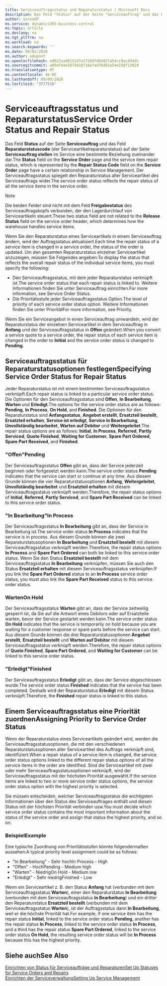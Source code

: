 ```yaml
---
title: Serviceauftragsstatus und Reparaturstatus | Microsoft Docs
description: Das Feld "Status" auf der Seite "Serviceauftrag" und das Feld "Reparaturstatuscode" (der Serviceartikelreparaturstatus) auf der Seite "Serviceauftrag stellen" im Service eine bestimmte Beziehung zueinander dar. Der Serviceauftragsstatus spiegelt den Reparaturstatus aller Serviceartikel des Serviceauftrags wider.
author: SorenGP
ms.service: dynamics365-business-central
ms.topic: article
ms.devlang: na
ms.tgt_pltfrm: na
ms.workload: na
ms.search.keywords: ''
ms.date: 04/01/2020
ms.author: edupont
ms.openlocfilehash: ed022ead8151d7a17269fd0282fa54cc9acd34dc
ms.sourcegitcommit: a80afd4e5075018716efad76d82a54e158f1392d
ms.translationtype: HT
ms.contentlocale: de-DE
ms.lasthandoff: 09/09/2020
ms.locfileid: "3777516"
---
```

# <a name="service-order-status-and-repair-status"></a><span data-ttu-id="2d978-104">Serviceauftragsstatus und Reparaturstatus</span><span class="sxs-lookup"><span data-stu-id="2d978-104">Service Order Status and Repair Status</span></span>
<span data-ttu-id="2d978-105">Das Feld **Status** auf der Seite **Serviceauftrag** und das Feld **Reparaturstatuscode** (der Serviceartikelreparaturstatus) auf der Seite **Serviceauftrag stellen** im Service eine bestimmte Beziehung zueinander dar.</span><span class="sxs-lookup"><span data-stu-id="2d978-105">The **Status** field on the **Service Order** page and the service item repair status, which is represented by the **Repair Status Code** field on the **Service Order** page have a certain relationship in Service Management.</span></span> <span data-ttu-id="2d978-106">Der Serviceauftragsstatus spiegelt den Reparaturstatus aller Serviceartikel des Serviceauftrags wider.</span><span class="sxs-lookup"><span data-stu-id="2d978-106">The service order status reflects the repair status of all the service items in the service order.</span></span>  

> [!NOTE]  
>  <span data-ttu-id="2d978-107">Die beiden Felder sind nicht mit dem Feld **Freigabestatus** des Serviceauftragskopfs verbunden, der den Lagerdurchlauf von Serviceartikeln steuert.</span><span class="sxs-lookup"><span data-stu-id="2d978-107">These two status field are not related to the **Release Status** field on the service order header, which determines how the warehouse handles service items.</span></span>  

 <span data-ttu-id="2d978-108">Wenn Sie den Reparaturstatus eines Serviceartikels in einem Serviceauftrag ändern, wird der Auftragsstatus aktualisiert.</span><span class="sxs-lookup"><span data-stu-id="2d978-108">Each time the repair status of a service item is changed in a service order, the status of the order is updated.</span></span> <span data-ttu-id="2d978-109">Um den gesamten Reparaturstatus einzelner Serviceartikel anzuzeigen, müssen Sie Folgendes angeben:</span><span class="sxs-lookup"><span data-stu-id="2d978-109">To display the status that reflects the overall repair status of the individual service items, you must specify the following:</span></span>  

* <span data-ttu-id="2d978-110">Den Serviceauftragsstatus, mit dem jeder Reparaturstatus verknüpft ist.</span><span class="sxs-lookup"><span data-stu-id="2d978-110">The service order status that each repair status is linked to.</span></span> <span data-ttu-id="2d978-111">Weitere Informationen finden Sie unter Serviceauftrag einrichten.</span><span class="sxs-lookup"><span data-stu-id="2d978-111">For more information, see Service Order Status.</span></span>  
* <span data-ttu-id="2d978-112">Die Prioritätsstufe jeder Serviceauftragsstatus Option.</span><span class="sxs-lookup"><span data-stu-id="2d978-112">The level of priority of each service order status option.</span></span> <span data-ttu-id="2d978-113">Weitere Informationen finden Sie unter Priorität</span><span class="sxs-lookup"><span data-stu-id="2d978-113">For more information, see Priority.</span></span>  

 <span data-ttu-id="2d978-114">Wenn Sie ein Serviceangebot in einen Serviceauftrag umwandeln, wird der Reparaturstatus der einzelnen Serviceartikel in dem Serviceauftrag in **Anfang** und der Serviceauftragsstatus in **Offen** geändert.</span><span class="sxs-lookup"><span data-stu-id="2d978-114">When you convert a service quote to a service order, the repair status of each service item is changed in the order to **Initial** and the service order status is changed to **Pending**.</span></span>  

## <a name="specifying-service-order-status-for-repair-status"></a><span data-ttu-id="2d978-115">Serviceauftragsstatus für Reparaturstatusoptionen festlegen</span><span class="sxs-lookup"><span data-stu-id="2d978-115">Specifying Service Order Status for Repair Status</span></span>  
<span data-ttu-id="2d978-116">Jeder Reparaturstatus ist mit einem bestimmten Serviceauftragsstatus verknüpft.</span><span class="sxs-lookup"><span data-stu-id="2d978-116">Each repair status is linked to a particular service order status.</span></span> <span data-ttu-id="2d978-117">Die Optionen für den Serviceauftragsstatus sind **Offen**, **In Bearbeitung**, **Warten** und **Erledigt**.</span><span class="sxs-lookup"><span data-stu-id="2d978-117">The options for the service order status are as follows: **Pending**, **In Process**, **On Hold**, and **Finished**.</span></span> <span data-ttu-id="2d978-118">Die Optionen für den Reparaturstatus sind **Anfangsstatus**, **Angebot erstellt**, **Ersatzteil bestellt**, **Ersatzteil erhalten**, **Service ist erledigt**, **Service in Bearbeitung**, **Unvollständig bearbeitet**, **Warten auf Debitor** und **Weitergeleitet**.</span><span class="sxs-lookup"><span data-stu-id="2d978-118">The repair status options are as follows: **Initial**, **In Process**, **Referred**, **Partly Serviced**, **Quote Finished**, **Waiting for Customer**, **Spare Part Ordered**, **Spare Part Received**, and **Finished**.</span></span>  

### <a name="pending"></a><span data-ttu-id="2d978-119">"Offen"</span><span class="sxs-lookup"><span data-stu-id="2d978-119">Pending</span></span>  
<span data-ttu-id="2d978-120">Der Serviceauftragsstatus **Offen** gibt an, dass der Service jederzeit beginnen oder fortgesetzt werden kann.</span><span class="sxs-lookup"><span data-stu-id="2d978-120">The service order status **Pending** indicates that the service can start or continue at any time.</span></span> <span data-ttu-id="2d978-121">Aus diesem Grunde können die vier Reparaturstatusoptionen **Anfang**, **Weitergeleitet**, **Unvollständig bearbeitet** und **Ersatzteil erhalten** mit diesem Serviceauftragsstatus verknüpft werden.</span><span class="sxs-lookup"><span data-stu-id="2d978-121">Therefore, the repair status options of **Initial**, **Referred**, **Partly Serviced**, and **Spare Part Received** can be linked to this service order status.</span></span>  

### <a name="in-process"></a><span data-ttu-id="2d978-122">"In Bearbeitung"</span><span class="sxs-lookup"><span data-stu-id="2d978-122">In Process</span></span>  
<span data-ttu-id="2d978-123">Der Serviceauftragsstatus **In Bearbeitung** gibt an, dass der Service in Bearbeitung ist.</span><span class="sxs-lookup"><span data-stu-id="2d978-123">The service order status **In Process** indicates that the service is in process.</span></span> <span data-ttu-id="2d978-124">Aus diesem Grunde können die zwei Reparaturstatusoptionen **In Bearbeitung** und **Ersatzteil bestellt** mit diesem Serviceauftragsstatus verknüpft werden.</span><span class="sxs-lookup"><span data-stu-id="2d978-124">Therefore, the repair status options **In Process** and **Spare Part Ordered** can both be linked to this service order status.</span></span> <span data-ttu-id="2d978-125">Wenn Sie den Status **Ersatzteil bestellt** mit dem Serviceauftragsstatus **In Bearbeitung** verknüpfen, müssen Sie auch den Status **Ersatzteil erhalten** mit diesem Serviceauftragsstatus verknüpfen.</span><span class="sxs-lookup"><span data-stu-id="2d978-125">If you link the **Spare Part Ordered** status to an **In Process** service order status, you must also link the **Spare Part Received** status to this service order status.</span></span>  

### <a name="on-hold"></a><span data-ttu-id="2d978-126">Warten</span><span class="sxs-lookup"><span data-stu-id="2d978-126">On Hold</span></span>  
<span data-ttu-id="2d978-127">Der Serviceauftragsstatus **Warten** gibt an, dass der Service zeitweilig gesperrt ist, da Sie auf die Antwort eines Debitors oder auf Ersatzteile warten, bevor der Service gestartet werden kann.</span><span class="sxs-lookup"><span data-stu-id="2d978-127">The service order status **On Hold** indicates that the service is temporarily on hold because you are waiting for a customer response or spare parts before the service can start.</span></span> <span data-ttu-id="2d978-128">Aus diesem Grunde können die drei Reparaturstatusoptionen **Angebot erstellt**, **Ersatzteil bestellt** und **Warten auf Debitor** mit diesem Serviceauftragsstatus verknüpft werden.</span><span class="sxs-lookup"><span data-stu-id="2d978-128">Therefore, the repair status options of **Quote Finished**, **Spare Part Ordered**, and **Waiting for Customer** can be linked to this service order status.</span></span>  

### <a name="finished"></a><span data-ttu-id="2d978-129">"Erledigt"</span><span class="sxs-lookup"><span data-stu-id="2d978-129">Finished</span></span>  
<span data-ttu-id="2d978-130">Der Serviceauftragsstatus **Erledigt** gibt an, dass der Service abgeschlossen wurde.</span><span class="sxs-lookup"><span data-stu-id="2d978-130">The service order status **Finished** indicates that the service has been completed.</span></span> <span data-ttu-id="2d978-131">Deshalb wird der Reparaturstatus **Erledigt** mit diesem Status verknüpft.</span><span class="sxs-lookup"><span data-stu-id="2d978-131">Therefore, the **Finished** repair status is linked to this status.</span></span>  

## <a name="assigning-priority-to-service-order-status"></a><span data-ttu-id="2d978-132">Einem Serviceauftragsstatus eine Priorität zuordnen</span><span class="sxs-lookup"><span data-stu-id="2d978-132">Assigning Priority to Service Order Status</span></span>  
<span data-ttu-id="2d978-133">Wenn der Reparaturstatus eines Serviceartikels geändert wird, werden die Serviceauftragsstatusoptionen, die mit den verschiedenen Reparaturstatusoptionen aller Serviceartikel des Auftrags verknüpft sind, identifiziert.</span><span class="sxs-lookup"><span data-stu-id="2d978-133">When a repair status of a service item is changed, the service order status options linked to the different repair status options of all the service items in the order are identified.</span></span> <span data-ttu-id="2d978-134">Sind die Serviceartikel mit zwei oder mehr Serviceauftragsstatusoptionen verknüpft, wird der Serviceauftragsstatus mit der höchsten Priorität ausgewählt.</span><span class="sxs-lookup"><span data-stu-id="2d978-134">If the service items are linked to two or more service order status options, the service order status option with the highest priority is selected.</span></span>  

<span data-ttu-id="2d978-135">Sie müssen entscheiden, welcher Serviceauftragsstatus die wichtigsten Informationen über den Status des Serviceauftrages enthält und diesen Status mit der höchsten Priorität verbinden usw.</span><span class="sxs-lookup"><span data-stu-id="2d978-135">You must decide which service order status contains the most important information about the status of the service order and assign that status the highest priority, and so on.</span></span>  

### <a name="example"></a><span data-ttu-id="2d978-136">Beispiel</span><span class="sxs-lookup"><span data-stu-id="2d978-136">Example</span></span>  
<span data-ttu-id="2d978-137">Eine typische Zuordnung von Prioritätsstufen könnte folgendermaßen aussehen:</span><span class="sxs-lookup"><span data-stu-id="2d978-137">A typical priority level assignment could be as follows:</span></span>  

* <span data-ttu-id="2d978-138">"In Bearbeitung" - Sehr hoch</span><span class="sxs-lookup"><span data-stu-id="2d978-138">In Process - High</span></span>  
* <span data-ttu-id="2d978-139">"Offen" - Hoch</span><span class="sxs-lookup"><span data-stu-id="2d978-139">Pending - Medium high</span></span>  
* <span data-ttu-id="2d978-140">"Warten" - Niedrig</span><span class="sxs-lookup"><span data-stu-id="2d978-140">On Hold - Medium low</span></span>  
* <span data-ttu-id="2d978-141">"Erledigt" - Sehr niedrig</span><span class="sxs-lookup"><span data-stu-id="2d978-141">Finished - Low</span></span>  

<span data-ttu-id="2d978-142">Wenn ein Serviceartikel z. B. den Status **Anfang** hat (verbunden mit dem Serviceauftragsstatus **Warten**), einer den Reparaturstatus **In Bearbeitung** (verbunden mit dem Serviceauftragsstatus **In Bearbeitung**) und ein dritter den Reparaturstatus **Ersatzteil bestellt** (verbunden mit dem Serviceauftragsstatus **Warten**), ist der Auftragsstatus dann **In Bearbeitung**, weil er die höchste Priorität hat.</span><span class="sxs-lookup"><span data-stu-id="2d978-142">For example, if one service item has the repair status **Initial**, linked to the service order status **Pending**, another has the repair status **In Process**, linked to the service order status **In Process**, and a third has the repair status **Spare Part Ordered**, linked to the service order status **On Hold**, the resulting service order status will be **In Process** because this has the highest priority.</span></span>  

## <a name="see-also"></a><span data-ttu-id="2d978-143">Siehe auch</span><span class="sxs-lookup"><span data-stu-id="2d978-143">See Also</span></span>  
[<span data-ttu-id="2d978-144">Einrichten von Status für Serviceaufträge und Reparaturen</span><span class="sxs-lookup"><span data-stu-id="2d978-144">Set Up Statuses for Service Orders and Repairs</span></span>](service-order-repair-status.md)  
[<span data-ttu-id="2d978-145">Einrichten der Serviceverwaltung</span><span class="sxs-lookup"><span data-stu-id="2d978-145">Setting Up Service Management</span></span>](service-setup-service.md)  
